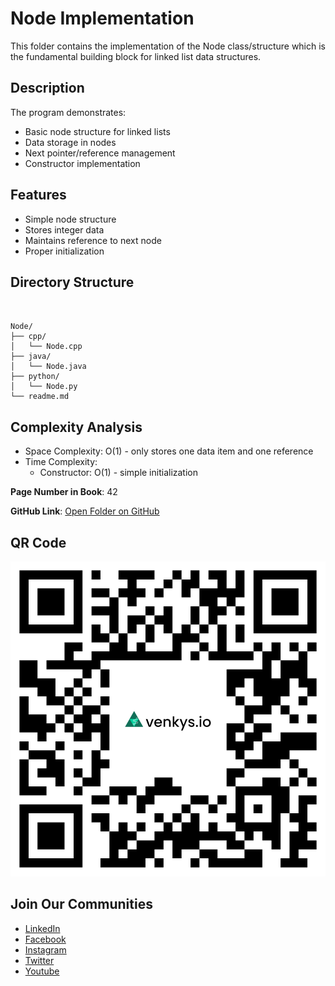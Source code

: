 # Node Implementation

This folder contains the implementation of the Node class/structure which is the fundamental building block for linked list data structures.

## Description
The program demonstrates:
- Basic node structure for linked lists
- Data storage in nodes
- Next pointer/reference management
- Constructor implementation

## Features
- Simple node structure
- Stores integer data
- Maintains reference to next node
- Proper initialization

## Directory Structure
```


Node/
├── cpp/
│   └── Node.cpp
├── java/
│   └── Node.java
├── python/
│   └── Node.py
└── readme.md
```

## Complexity Analysis
- Space Complexity: O(1) - only stores one data item and one reference
- Time Complexity:
  - Constructor: O(1) - simple initialization

**Page Number in Book**: 42

**GitHub Link**: [Open Folder on GitHub](https://github.com/venkys-media/Venky_on_Datastructures/tree/main/LinkedList/Node)

## QR Code
![QR Code](./URL%20QR%20Code%20(3).png)

## Join Our Communities
- [LinkedIn](https://www.linkedin.com/company/venkysio)
- [Facebook](https://www.facebook.com/venkysio)
- [Instagram](https://www.instagram.com/venkys.io)
- [Twitter](https://twitter.com/iovenkys)
- [Youtube](https://www.youtube.com/@CoreCodersNetwork)

